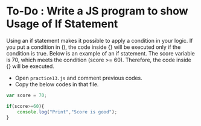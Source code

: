 # To-Do : Write a JS program to show Usage of If Statement


Using an if statement makes it possible to apply a condition in your logic. If you put a condition in (), the code inside {} will be executed only if the condition is true. Below is an example of an if statement. The score variable is 70, which meets the condition (score >= 60). Therefore, the code inside {} will be executed.


- Open `practice13.js` and comment previous codes.
- Copy the below codes in that file.


```js
var score = 70;

if(score>=60){
    console.log("Print","Score is good");
}
```
